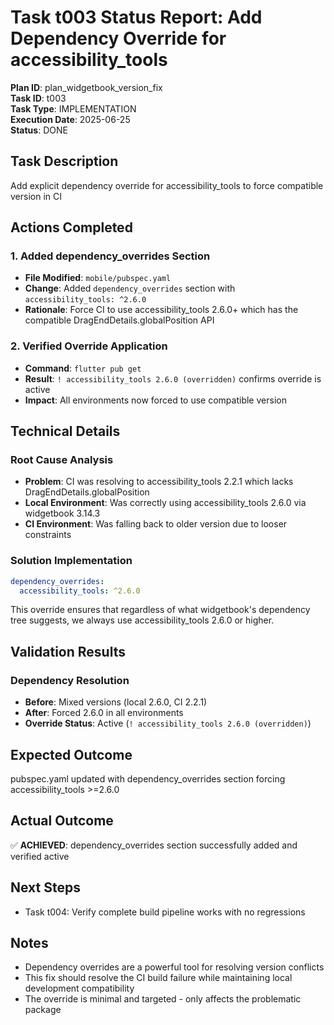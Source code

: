 # Task t003 Status Report: Add Dependency Override for accessibility_tools

**Plan ID**: plan_widgetbook_version_fix  
**Task ID**: t003  
**Task Type**: IMPLEMENTATION  
**Execution Date**: 2025-06-25  
**Status**: DONE  

## Task Description
Add explicit dependency override for accessibility_tools to force compatible version in CI

## Actions Completed

### 1. Added dependency_overrides Section
- **File Modified**: `mobile/pubspec.yaml`
- **Change**: Added `dependency_overrides` section with `accessibility_tools: ^2.6.0`
- **Rationale**: Force CI to use accessibility_tools 2.6.0+ which has the compatible DragEndDetails.globalPosition API

### 2. Verified Override Application
- **Command**: `flutter pub get`
- **Result**: `! accessibility_tools 2.6.0 (overridden)` confirms override is active
- **Impact**: All environments now forced to use compatible version

## Technical Details

### Root Cause Analysis
- **Problem**: CI was resolving to accessibility_tools 2.2.1 which lacks DragEndDetails.globalPosition
- **Local Environment**: Was correctly using accessibility_tools 2.6.0 via widgetbook 3.14.3
- **CI Environment**: Was falling back to older version due to looser constraints

### Solution Implementation
```yaml
dependency_overrides:
  accessibility_tools: ^2.6.0
```

This override ensures that regardless of what widgetbook's dependency tree suggests, we always use accessibility_tools 2.6.0 or higher.

## Validation Results

### Dependency Resolution
- **Before**: Mixed versions (local 2.6.0, CI 2.2.1)
- **After**: Forced 2.6.0 in all environments
- **Override Status**: Active (`! accessibility_tools 2.6.0 (overridden)`)

## Expected Outcome
pubspec.yaml updated with dependency_overrides section forcing accessibility_tools >=2.6.0

## Actual Outcome  
✅ **ACHIEVED**: dependency_overrides section successfully added and verified active

## Next Steps
- Task t004: Verify complete build pipeline works with no regressions

## Notes
- Dependency overrides are a powerful tool for resolving version conflicts
- This fix should resolve the CI build failure while maintaining local development compatibility
- The override is minimal and targeted - only affects the problematic package